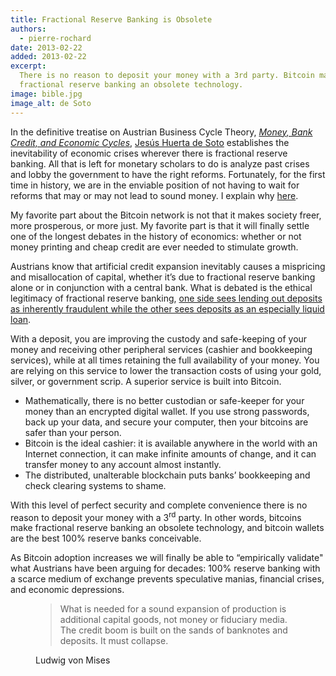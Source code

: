 ```yaml
---
title: Fractional Reserve Banking is Obsolete
authors:
  - pierre-rochard
date: 2013-02-22
added: 2013-02-22
excerpt:
  There is no reason to deposit your money with a 3rd party. Bitcoin makes
  fractional reserve banking an obsolete technology.
image: bible.jpg
image_alt: de Soto
---
```


In the definitive treatise on Austrian Business Cycle Theory, [_Money, Bank Credit, and Economic Cycles_](http://mises.org/books/desoto.pdf), [Jesús Huerta de Soto](http://www.jesushuertadesoto.com/) establishes the inevitability of economic crises wherever there is fractional reserve banking. All that is left for monetary scholars to do is analyze past crises and lobby the government to have the right reforms. Fortunately, for the first time in history, we are in the enviable position of not having to wait for reforms that may or may not lead to sound money. I explain why [here](/mempool/end-the-fed-hoard-bitcoins "End the Fed: Hoard Bitcoins").

My favorite part about the Bitcoin network is not that it makes society freer, more prosperous, or more just. My favorite part is that it will finally settle one of the longest debates in the history of economics: whether or not money printing and cheap credit are ever needed to stimulate growth.

Austrians know that artificial credit expansion inevitably causes a mispricing and misallocation of capital, whether it’s due to fractional reserve banking alone or in conjunction with a central bank. What is debated is the ethical legitimacy of fractional reserve banking, [one side sees lending out deposits as inherently fraudulent while the other sees deposits as an especially liquid loan](http://themisescircle.org/blog/2012/10/23/austrian-banking-showdown/ "Austrian Banking Showdown").

With a deposit, you are improving the custody and safe-keeping of your money and receiving other peripheral services (cashier and bookkeeping services), while at all times retaining the full availability of your money. You are relying on this service to lower the transaction costs of using your gold, silver, or government scrip. A superior service is built into Bitcoin.

- Mathematically, there is no better custodian or safe-keeper for your money than an encrypted digital wallet. If you use strong passwords, back up your data, and secure your computer, then your bitcoins are safer than your person.
- Bitcoin is the ideal cashier: it is available anywhere in the world with an Internet connection, it can make infinite amounts of change, and it can transfer money to any account almost instantly.
- The distributed, unalterable blockchain puts banks’ bookkeeping and check clearing systems to shame.

With this level of perfect security and complete convenience there is no reason to deposit your money with a 3<sup>rd</sup> party. In other words, bitcoins make fractional reserve banking an obsolete technology, and bitcoin wallets are the best 100% reserve banks conceivable.

As Bitcoin adoption increases we will finally be able to “empirically validate" what Austrians have been arguing for decades: 100% reserve banking with a scarce medium of exchange prevents speculative manias, financial crises, and economic depressions.

<figure>
  <blockquote>
    <p>What is needed for a sound expansion of production is additional capital goods, not money or fiduciary media. The credit boom is built on the sands of banknotes and deposits. It must collapse.</p>
  </blockquote>
  <figcaption>Ludwig von Mises</figcaption>
</figure>

